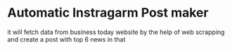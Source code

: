 # Automatic Instragarm Post maker
 it will fetch data from business today website by the help of web scrapping and create a post with top 6 news in that
